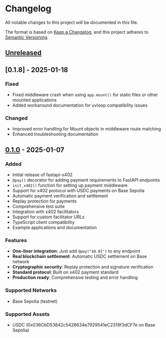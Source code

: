 # Changelog

All notable changes to this project will be documented in this file.

The format is based on [Keep a Changelog](https://keepachangelog.com/en/1.0.0/),
and this project adheres to [Semantic Versioning](https://semver.org/spec/v2.0.0.html).

## [Unreleased]

## [0.1.8] - 2025-01-18

### Fixed
- Fixed middleware crash when using `app.mount()` for static files or other mounted applications
- Added workaround documentation for uvloop compatibility issues

### Changed
- Improved error handling for Mount objects in middleware route matching
- Enhanced troubleshooting documentation

## [0.1.0] - 2025-01-07

### Added
- Initial release of fastapi-x402
- `@pay()` decorator for adding payment requirements to FastAPI endpoints
- `init_x402()` function for setting up payment middleware
- Support for x402 protocol with USDC payments on Base Sepolia
- Automatic payment verification and settlement
- Replay protection for payments
- Comprehensive test suite
- Integration with x402 facilitators
- Support for custom facilitator URLs
- TypeScript client compatibility
- Example applications and documentation

### Features
- **One-liner integration**: Just add `@pay("$0.01")` to any endpoint
- **Real blockchain settlement**: Automatic USDC settlement on Base network
- **Cryptographic security**: Replay protection and signature verification
- **Standard protocol**: Built on x402 payment standard
- **Production ready**: Comprehensive testing and error handling

### Supported Networks
- Base Sepolia (testnet)

### Supported Assets  
- USDC (0x036CbD53842c5426634e7929541eC2318f3dCF7e on Base Sepolia)

[unreleased]: https://github.com/fastapi-x402/fastapi-x402/compare/v0.1.0...HEAD
[0.1.0]: https://github.com/fastapi-x402/fastapi-x402/releases/tag/v0.1.0
